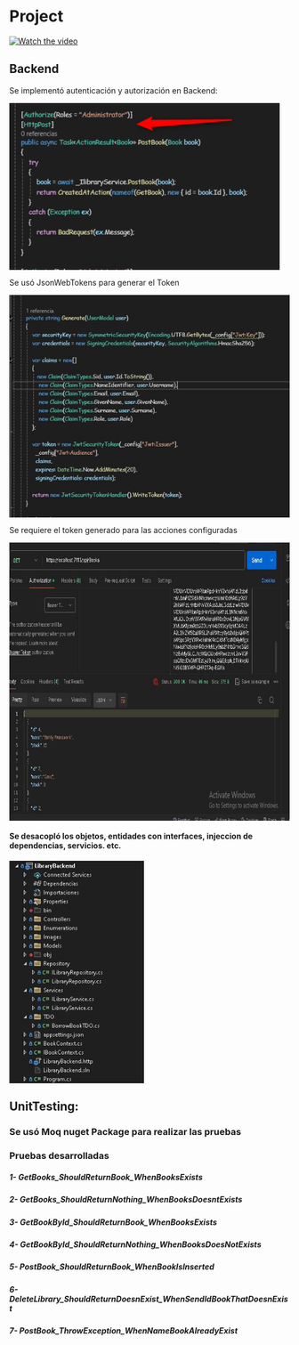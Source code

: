 # Project

[![Watch the video](https://encrypted-tbn0.gstatic.com/images?q=tbn:ANd9GcTIgHAHff9apu1ZuaDfziL_os6AvslE1rtEkvzCW_ipJ2kuUtgObKo55zbBy7O8I34xKf8&usqp=CAU)](https://youtu.be/cyxVnyldStY)

## Backend
Se implementó autenticación y autorización en Backend:


<img align="center" src="https://github.com/GregHowe/Library-Backend-UnitTest/blob/master/LibraryBackend/Images/Credentials.png" height="300" />            

Se usó JsonWebTokens para generar el Token

<img align="center" src="https://github.com/GregHowe/Library-Backend-UnitTest/blob/master/LibraryBackend/Images/JsonWebTokens.JPG" height="400" />
   

Se requiere el token generado para las acciones configuradas

<img align="center" src="https://github.com/GregHowe/Library-Backend-UnitTest/blob/master/LibraryBackend/Images/Permission-JsonWebTokens.JPG?raw=true" height="500" />              

#### Se desacopló los objetos, entidades con interfaces, injeccion de dependencias, servicios. etc.

<img align="center" src="https://github.com/GregHowe/Library-Backend-UnitTest/blob/master/LibraryBackend/Images/Architecture.JPG" height="400" />


## UnitTesting: 
### Se usó Moq nuget Package para realizar las pruebas

### Pruebas desarrolladas

##### 1- GetBooks_ShouldReturnBook_WhenBooksExists 
##### 2- GetBooks_ShouldReturnNothing_WhenBooksDoesntExists
##### 3- GetBookById_ShouldReturnBook_WhenBooksExists
##### 4- GetBookById_ShouldReturnNothing_WhenBooksDoesNotExists
##### 5- PostBook_ShouldReturnBook_WhenBookIsInserted
##### 6- DeleteLibrary_ShouldReturnDoesnExist_WhenSendIdBookThatDoesnExist
##### 7- PostBook_ThrowException_WhenNameBookAlreadyExist



